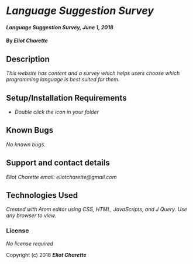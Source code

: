 # _Language Suggestion Survey_

#### _Language Suggestion Survey, June 1, 2018_

#### By _**Eliot Charette**_

## Description

_This website has content and a survey which helps users choose which programming language is best suited for them._

## Setup/Installation Requirements

* _Double click the icon in your folder_

## Known Bugs

_No known bugs._

## Support and contact details

_Eliot Charette email: eliotcharette@gmail.com_

## Technologies Used

_Created with Atom editor using CSS, HTML, JavaScripts, and J Query.  Use any browser to view._

### License

*No license required*

Copyright (c) 2018 **_Eliot Charette_**
